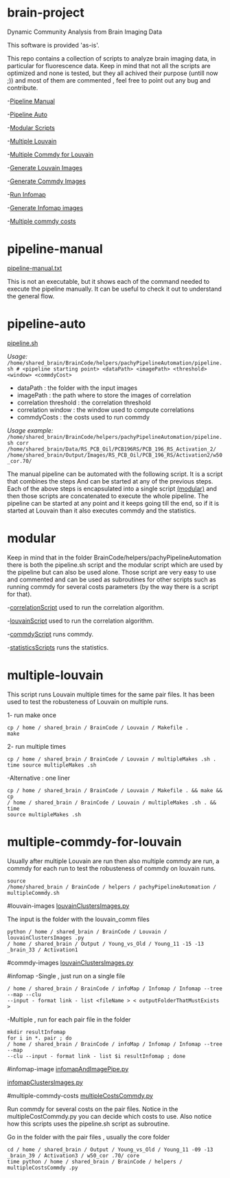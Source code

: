 # brain-project
Dynamic Community Analysis from Brain Imaging Data

This software is provided 'as-is'.

This repo contains a collection of scripts to analyze brain imaging data, in particular for fluorescence data.
Keep in mind that not all the scripts are optimized and none is tested, but they all achived their purpose (untill now ;)) and most of them are commented , feel free to point out any bug and contribute.

-[Pipeline Manual](#pipeline-manual) 

-[Pipeline Auto](#pipeline-auto) 

-[Modular Scripts](#modular)

-[Multiple Louvain](#multiple-louvain) 

-[Multiple Commdy for Louvain](#multiple-commdy-for-louvain) 

 -[Generate Louvain Images](#louvain-images) 

 -[Generate Commdy Images](#commdy-images) 
 
 -[Run Infomap](#infomap)
 
 -[Generate Infomap images](#infomap-image)

-[Multiple commdy costs](#multiple-commdy-costs)


# pipeline-manual

[pipeline-manual.txt](pipeline-manual.txt) 

This is not an executable, but it shows each of the command needed to execute the pipeline manually. It can be useful to check it out
to understand the general flow.


# pipeline-auto
[pipeline.sh](pipeline.sh)

*Usage:*``` /home/shared_brain/BrainCode/helpers/pachyPipelineAutomation/pipeline.sh # <pipeline starting point> <dataPath> <imagePath> <threshold> <window> <commdyCost>```
- dataPath : the folder with the input images
- imagePath : the path where to store the images of correlation
- correlation threshold : the correlation threshold
- correlation window : the window used to compute correlations
- commdyCosts : the costs used to run commdy

*Usage example:*``` /home/shared_brain/BrainCode/helpers/pachyPipelineAutomation/pipeline.sh corr /home/shared_brain/Data/RS_PCB_Oil/PCB196RS/PCB_196_RS_Activation_2/ /home/shared_brain/Output/Images/RS_PCB_Oil/PCB_196_RS/Activation2/w50_cor.70/```

The manual pipeline can be automated with the following script.
It is a script that combines the steps And can be started at any of the previous steps. Each of the above
steps is encapsulated into a single script [(modular)](#modular) and then those scripts are concatenated to execute the whole pipeline.
The pipeline can be started at any point and it keeps going till the end, so if it is started at Louvain 
than it also executes commdy and the statistics.

# modular
Keep in mind that in the folder BrainCode/helpers/pachyPipelineAutomation there is both the pipeline.sh
script and the modular script which are used by the pipeline but can also be used alone. Those script are very
easy to use and commented and can be used as subroutines for other scripts such as running commdy for several
costs parameters (by the way there is a script for that).

-[correlationScript](/pachyPipelineAutomation/correlationScript.sh) used to run the correlation algorithm.

-[louvainScript](/pachyPipelineAutomation/louvainScript.sh) used to run the correlation algorithm.

-[commdyScript](/pachyPipelineAutomation/commdyScript.sh) runs commdy.

-[statisticsScripts](/pachyPipelineAutomation/statisticsScript.sh) runs the statistics.

# multiple-louvain
This script runs Louvain multiple times for the same pair files. It has been used to test the
robusteness of Louvain on multiple runs.

1- run make once
```
cp / home / shared_brain / BrainCode / Louvain / Makefile . 
make
```
2- run multiple times
```
cp / home / shared_brain / BrainCode / Louvain / multipleMakes .sh .
time source multipleMakes .sh
```

-Alternative : one liner
```
cp / home / shared_brain / BrainCode / Louvain / Makefile . && make && cp
/ home / shared_brain / BrainCode / Louvain / multipleMakes .sh . && time
source multipleMakes .sh
```

# multiple-commdy-for-louvain

Usually after multiple Louvain are run then also multiple commdy are run, a commdy for each run to test
the robusteness of commdy on louvain runs.
```
source
/home/shared_brain / BrainCode / helpers / pachyPipelineAutomation / multipleCommdy.sh
```

#louvain-images
[louvainClustersImages.py](louvainClustersImages.py)

The input is the folder with the louvain_comm files
```
python / home / shared_brain / BrainCode / Louvain / louvainClustersImages .py
/ home / shared_brain / Output / Young_vs_Old / Young_11 -15 -13 _brain_33 / Activation1
```

#commdy-images
[louvainClustersImages.py](commdyToImage.py)

#infomap
-Single , just run on a single file
```
/ home / shared_brain / BrainCode / infoMap / Infomap / Infomap --tree --map --clu
--input - format link - list <fileName > < outputFolderThatMustExists >
```

-Multiple , run for each pair file in the folder
```
mkdir resultInfomap
for i in *. pair ; do
/ home / shared_brain / BrainCode / infoMap / Infomap / Infomap --tree --map
--clu --input - format link - list $i resultInfomap ; done
```

#infomap-image
[infomapAndImagePipe.py](Infomap/infomapAndImagePipe.py)

[infomapClustersImages.py](Infomap/infomapClustersImages.py)

#multiple-commdy-costs
[multipleCostsCommdy.py](multipleCostsCommdy.py)

Run commdy for several costs on the pair files.
Notice in the multipleCostCommdy.py you can decide which costs to use.
Also notice how this scripts uses the pipeline.sh script as subroutine.

Go in the folder with the pair files , usually the core folder
```
cd / home / shared_brain / Output / Young_vs_Old / Young_11 -09 -13 _brain_39 / Activation3 / w50_cor .70/ core
time python / home / shared_brain / BrainCode / helpers / multipleCostsCommdy .py
```